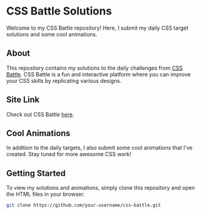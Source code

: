 # CSS Battle Solutions

Welcome to my CSS Battle repository! Here, I submit my daily CSS target solutions and some cool animations.

## About

This repository contains my solutions to the daily challenges from [CSS Battle](https://cssbattle.dev/). CSS Battle is a fun and interactive platform where you can improve your CSS skills by replicating various designs.

## Site Link

Check out CSS Battle [here](https://cssbattle.dev/).

## Cool Animations

In addition to the daily targets, I also submit some cool animations that I've created. Stay tuned for more awesome CSS work!

## Getting Started

To view my solutions and animations, simply clone this repository and open the HTML files in your browser.

```sh
git clone https://github.com/your-username/css-battle.git
